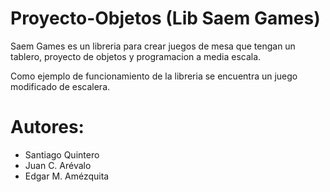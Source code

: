 Proyecto-Objetos (Lib Saem Games)
================

Saem Games es un libreria para crear juegos de mesa que tengan un tablero,
proyecto de objetos y programacion a media escala.

Como ejemplo de funcionamiento de la libreria se encuentra un juego
modificado de escalera.

# Autores:
- Santiago Quintero
- Juan C. Arévalo
- Edgar M. Amézquita
